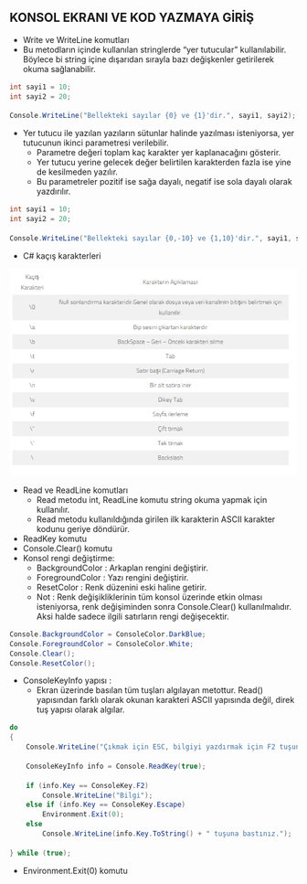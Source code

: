 ## KONSOL EKRANI VE KOD YAZMAYA GİRİŞ
- Write ve WriteLine komutları
- Bu metodların içinde kullanılan stringlerde “yer tutucular” kullanılabilir. Böylece bi string içine dışarıdan sırayla bazı değişkenler getirilerek okuma sağlanabilir. 

```cs
int sayi1 = 10;
int sayi2 = 20;

Console.WriteLine("Bellekteki sayılar {0} ve {1}'dir.", sayi1, sayi2);
```

- Yer tutucu ile yazılan yazıların sütunlar halinde yazılması isteniyorsa, yer tutucunun ikinci parametresi verilebilir.
    - Parametre değeri toplam kaç karakter yer kaplanacağını gösterir.
    - Yer tutucu yerine gelecek değer belirtilen karakterden fazla ise yine de kesilmeden yazılır.
    - Bu parametreler pozitif ise sağa dayalı, negatif ise sola dayalı olarak yazdırılır. 

```cs
int sayi1 = 10;
int sayi2 = 20;

Console.WriteLine("Bellekteki sayılar {0,-10} ve {1,10}'dir.", sayi1, sayi2);
```

- C# kaçış karakterleri

<p align="center">
    <img src="assets/04.PNG" />
</p>

- Read ve ReadLine komutları
    - Read metodu int, ReadLine komutu string okuma yapmak için kullanılır.
    - Read metodu kullanıldığında girilen ilk karakterin ASCII karakter kodunu geriye döndürür. 
- ReadKey komutu 
- Console.Clear() komutu
- Konsol rengi değiştirme:
    - BackgroundColor : Arkaplan rengini değiştirir.
    - ForegroundColor : Yazı rengini değiştirir.
    - ResetColor : Renk düzenini eski haline getirir.
    - Not : Renk değişikliklerinin tüm konsol üzerinde etkin olması isteniyorsa, renk değişiminden sonra Console.Clear() kullanılmalıdır. Aksi halde sadece ilgili satırların rengi değişecektir. 

```cs
Console.BackgroundColor = ConsoleColor.DarkBlue;
Console.ForegroundColor = ConsoleColor.White;
Console.Clear();
Console.ResetColor();
```

- ConsoleKeyInfo yapısı :
    - Ekran üzerinde basılan tüm tuşları algılayan metottur. Read() yapısından farklı olarak okunan karakteri ASCII yapısında değil, direk tuş yapısı olarak algılar. 

```cs
do
{
    Console.WriteLine("Çıkmak için ESC, bilgiyi yazdırmak için F2 tuşuna basınız.");

    ConsoleKeyInfo info = Console.ReadKey(true);

    if (info.Key == ConsoleKey.F2)
        Console.WriteLine("Bilgi");
    else if (info.Key == ConsoleKey.Escape)
        Environment.Exit(0);
    else
        Console.WriteLine(info.Key.ToString() + " tuşuna bastınız.");

} while (true);
```

- Environment.Exit(0) komutu